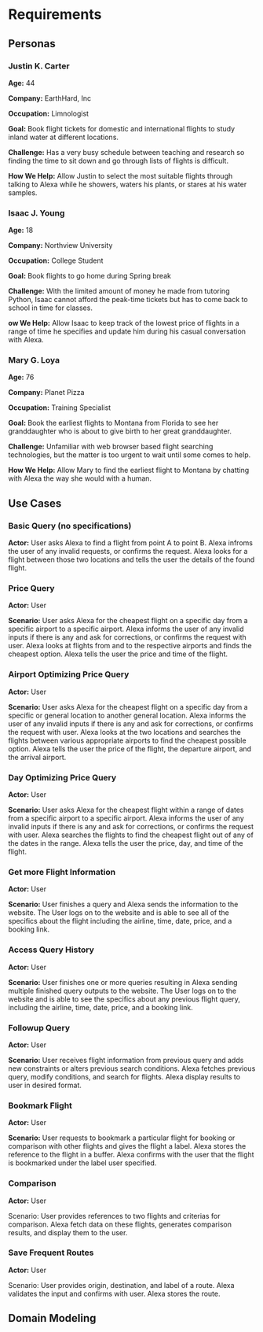 # Requirements

## Personas

### Justin K. Carter

**Age:** 44

**Company:** EarthHard, Inc

**Occupation:** Limnologist

**Goal:** Book flight tickets for domestic and international flights to study inland water at different locations. 

**Challenge:** Has a very busy schedule between teaching and research so finding the time to sit down and go through lists of flights is difficult. 

**How We Help:** Allow Justin to select the most suitable flights through talking to Alexa while he showers, waters his plants, or stares at his water samples. 

### Isaac J. Young

**Age:** 18

**Company:** Northview University

**Occupation:** College Student

**Goal:** Book flights to go home during Spring break

**Challenge:** With the limited amount of money he made from tutoring Python, Isaac cannot afford the peak-time tickets but has to come back to school in time for classes. 

**ow We Help:** Allow Isaac to keep track of the lowest price of flights in a range of time he specifies and update him during his casual conversation with Alexa. 

### Mary G. Loya

**Age:** 76

**Company:** Planet Pizza

**Occupation:** Training Specialist

**Goal:** Book the earliest flights to Montana from Florida to see her granddaughter who is about to give birth to her great granddaughter. 

**Challenge:** Unfamiliar with web browser based flight searching technologies, but the matter is too urgent to wait until some comes to help. 

**How We Help:** Allow Mary to find the earliest flight to Montana by chatting with Alexa the way she would with a human. 

## Use Cases

### Basic Query (no specifications)

**Actor:** User asks Alexa to find a flight from point A to point B. Alexa infroms the user of any invalid requests, or confirms the request. Alexa looks for a flight between those two locations and tells the user the details of the found flight. 

### Price Query

**Actor:** User

**Scenario:** User asks Alexa for the cheapest flight on a specific day from a specific airport to a specific airport. Alexa informs the user of any invalid inputs if there is any and ask for corrections, or confirms the request with user. Alexa looks at flights from and to the respective airports and finds the cheapest option. Alexa tells the user the price and time of the flight.

### Airport Optimizing Price Query

**Actor:** User

**Scenario:** User asks Alexa for the cheapest flight on a specific day from a specific or general location to another general location. Alexa informs the user of any invalid inputs if there is any and ask for corrections, or confirms the request with user. Alexa looks at the two locations and searches the flights between various appropriate airports to find the cheapest possible option. Alexa tells the user the price of the flight, the departure airport, and the arrival airport.

### Day Optimizing Price Query 

**Actor:** User

**Scenario:** User asks Alexa for the cheapest flight within a range of dates from a specific airport to a specific airport. Alexa informs the user of any invalid inputs if there is any and ask for corrections, or confirms the request with user. Alexa searches the flights to find the cheapest flight out of any of the dates in the range. Alexa tells the user the price, day, and time of the flight. 

### Get more Flight Information

**Actor:** User

**Scenario:** User finishes a query and Alexa sends the information to the website. The User logs on to the website and is able to see all of the specifics about the flight including the airline, time, date, price, and a booking link.

### Access Query History

**Actor:** User

**Scenario:** User finishes one or more queries resulting in Alexa sending multiple finished query outputs to the website. The User logs on to the website and is able to see the specifics about any previous flight query, including the airline, time, date, price, and a booking link.

### Followup Query

**Actor:** User

**Scenario:** User receives flight information from previous query and adds new constraints or alters previous search conditions. Alexa fetches previous query, modify conditions, and search for flights. Alexa display results to user in desired format. 

### Bookmark Flight

**Actor:** User

**Scenario:** User requests to bookmark a particular flight for booking or comparison with other flights and gives the flight a label. Alexa stores the reference to the flight in a buffer. Alexa confirms with the user that the flight is bookmarked under the label user specified. 

### Comparison

**Actor:** User

Scenario: User provides references to two flights and criterias for comparison. Alexa fetch data on these flights, generates comparison results, and display them to the user. 

### Save Frequent Routes

**Actor:** User

Scenario: User provides origin, destination, and label of a route. Alexa validates the input and confirms with user. Alexa stores the route. 

## Domain Modeling

